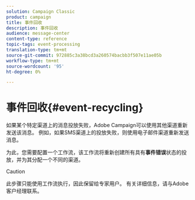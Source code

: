 ```yaml
---
solution: Campaign Classic
product: campaign
title: 事件回收
description: 事件回收
audience: message-center
content-type: reference
topic-tags: event-processing
translation-type: tm+mt
source-git-commit: 972885c3a38bcd3a260574bacbb3f507e11ae05b
workflow-type: tm+mt
source-wordcount: '95'
ht-degree: 0%

---
```



# 事件回收{#event-recycling}

如果某个特定渠道上的消息投放失败，Adobe Campaign可以使用其他渠道重新发送该消息。 例如，如果SMS渠道上的投放失败，则使用电子邮件渠道重新发送消息。

为此，您需要配置一个工作流，该工作流将重新创建所有具有&#x200B;**事件错误**&#x200B;状态的投放，并为其分配一个不同的渠道。

>[!CAUTION]
>
>此步骤只能使用工作流执行，因此保留给专家用户。 有关详细信息，请与Adobe客户经理联系。

